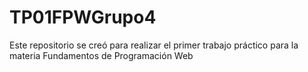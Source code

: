 # TP01FPWGrupo4
Este repositorio se creó para realizar el primer trabajo práctico para la materia Fundamentos de Programación Web
